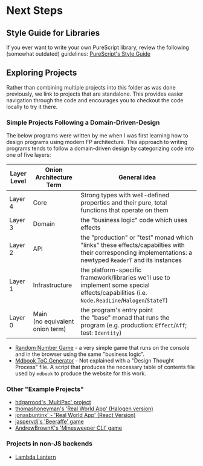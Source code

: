 # Next Steps

## Style Guide for Libraries

If you ever want to write your own PureScript library, review the following (somewhat outdated) guidelines: [PureScript's Style Guide](https://github.com/purescript/documentation/blob/master/guides/Style-Guide.md)

## Exploring Projects

Rather than combining multiple projects into this folder as was done previously, we link to projects that are standalone. This provides easier navigation through the code and encourages you to checkout the code locally to try it there.

### Simple Projects Following a Domain-Driven-Design

The below programs were written by me when I was first learning how to design programs using modern FP architecture. This approach to writing programs tends to follow a domain-driven design by categorizing code into one of five layers:

| Layer Level | Onion Architecture Term | General idea |
| - | - | - |
| Layer 4 | Core | Strong types with well-defined properties and their pure, total functions that operate on them |
| Layer 3 | Domain | the "business logic" code which uses effects |
| Layer 2 | API | the "production" or "test" monad which "links" these effects/capabilties with their corresponding implementations: a newtyped `ReaderT` and its instances |
| Layer 1 | Infrastructure | the platform-specific framework/libraries we'll use to implement some special effects/capabilities (i.e. `Node.ReadLine`/`Halogen`/`StateT`) |
| Layer 0 | Main<br>(no equivalent onion term) | the program's entry point<br>the "base" monad that runs the program (e.g. production: `Effect`/`Aff`; test: `Identity`) |

- [Random Number Game](https://github.com/JordanMartinez/purescript-random-number-game) - a very simple game that runs on the console and in the browser using the same "business logic".
- [Mdbook ToC Generator](https://github.com/JordanMartinez/purescript-mdbook-generator) - Not explained with a "Design Thought Process" file. A script that produces the necessary table of contents file used by `mdbook` to produce the website for this work.

### Other "Example Projects"

- [hdgarrood's 'MultiPac' project](https://github.com/hdgarrood/multipac)
- [thomashoneyman's 'Real World App' (Halogen version)](https://github.com/thomashoneyman/purescript-halogen-realworld)
- [jonasbuntinx' - 'Real World App' (React Version)](https://github.com/jonasbuntinx/purescript-react-realworld)
- [jaspervdj's 'Beeraffe' game](https://github.com/jaspervdj/beeraffe/)
- [AndrewBrownK's 'Minesweeper CLI' game](https://github.com/AndrewBrownK/purescript-minesweeper-cli)

### Projects in non-JS backends

- [Lambda Lantern](https://lettier.itch.io/lambda-lantern)
